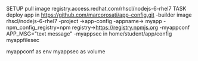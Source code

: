 SETUP
pull image registry.access.redhat.com/rhscl/nodejs-6-rhel7
TASK
deploy app in https://github.com/marcorosati/app-config.git 
-builder image rhscl/nodejs-6-rhel7
-project ->app-config
-appname-> myapp
-npm_config_registry=npm registry->https://registry.npmjs.org
-myappconf APP_MSG="text message"
-myappsec in home/student/app/config myappfilesec

myappconf as env
myappsec as volume
